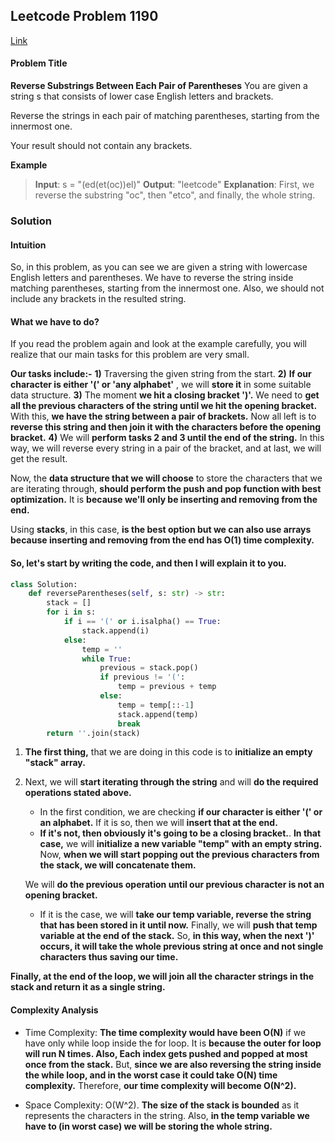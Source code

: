 ## Leetcode Problem 1190

[Link](https://leetcode.com/problems/reverse-substrings-between-each-pair-of-parentheses/)

#### Problem Title

**Reverse Substrings Between Each Pair of Parentheses**
You are given a string s that consists of lower case English letters and brackets.

Reverse the strings in each pair of matching parentheses, starting from the innermost one.

Your result should not contain any brackets.

**Example**

> **Input**: s = "(ed(et(oc))el)"
> **Output**: "leetcode"
> **Explanation**: First, we reverse the substring "oc", then "etco", and finally, the whole string.

### Solution

#### Intuition

So, in this problem, as you can see we are given a string with lowercase English letters and parentheses. We have to reverse the string inside matching parentheses, starting from the innermost one. Also, we should not include any brackets in the resulted string.

#### What we have to do?

If you read the problem again and look at the example carefully, you will realize that our main tasks for this problem are very small.

**Our tasks include:-**
**1)** Traversing the given string from the start.
**2)** **If our character is either '(' or 'any alphabet'** , we will **store it** in some suitable data structure.
**3)** The moment **we hit a closing bracket ')'.** We need to **get all the previous characters of the string until we hit the opening bracket.** With this, **we have the string between a pair of brackets.**
Now all left is to **reverse this string and then join it with the characters before the opening bracket.**
**4)** We will **perform tasks 2 and 3 until the end of the string.** In this way, we will reverse every string in a pair of the bracket, and at last, we will get the result.

Now, the **data structure that we will choose** to store the characters that we are iterating through, **should perform the push and pop function with best optimization.** It is **because we'll only be inserting and removing from the end.**

Using **stacks**, in this case, **is the best option but we can also use arrays because inserting and removing from the end has O(1) time complexity.**
<br/>

#### So, let's start by writing the code, and then I will explain it to you.

```python
class Solution:
    def reverseParentheses(self, s: str) -> str:
        stack = []
        for i in s:
            if i == '(' or i.isalpha() == True:
                stack.append(i)
            else:
                temp = ''
                while True:
                    previous = stack.pop()
                    if previous != '(':
                        temp = previous + temp
                    else:
                        temp = temp[::-1]
                        stack.append(temp)
                        break
        return ''.join(stack)
```

1. **The first thing,** that we are doing in this code is to **initialize an empty "stack" array.**
2. Next, we will **start iterating through the string** and will **do the required operations stated above.**

   - In the first condition, we are checking **if our character is either '(' or an alphabet.** If it is so, then we will **insert that at the end.**
   - **If it's not, then obviously it's going to be a closing bracket.**. **In that case,** we will **initialize a new variable "temp" with an empty string.**
     Now, **when we will start popping out the previous characters from the stack, we will concatenate them.**

   We will **do the previous operation until our previous character is not an opening bracket.**

   - If it is the case, we will **take our temp variable, reverse the string that has been stored in it until now.** Finally, we will **push that temp variable at the end of the stack.** So, **in this way, when the next ')' occurs, it will take the whole previous string at once and not single characters thus saving our time.**

**Finally, at the end of the loop, we will join all the character strings in the stack and return it as a single string.**

#### Complexity Analysis

- Time Complexity: **The time complexity would have been O(N)** if we have only while loop inside the for loop. It is **because the outer for loop will run N times. Also, Each index gets pushed and popped at most once from the stack.** But, **since we are also reversing the string inside the while loop, and in the worst case it could take O(N) time complexity.** Therefore, **our time complexity will become O(N^2).**

- Space Complexity: O(W^2). **The size of the stack is bounded** as it represents the characters in the string. Also, **in the temp variable we have to (in worst case) we will be storing the whole string.**
